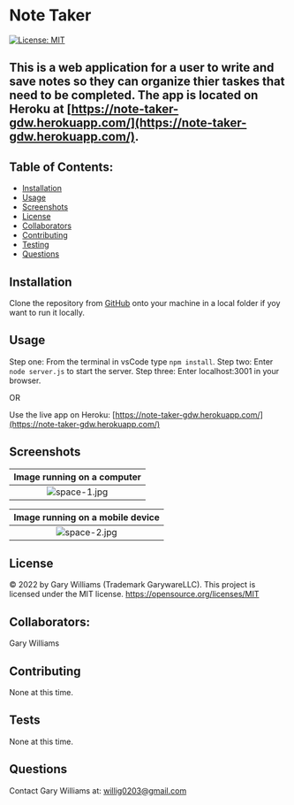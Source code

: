 # Note Taker

[![License: MIT](https://img.shields.io/badge/License-MIT-yellow.svg)](https://opensource.org/licenses/MIT)

## This is a web application for a user to write and save notes so they can organize thier taskes that need to be completed. The app is located on Heroku at [https://note-taker-gdw.herokuapp.com/](https://note-taker-gdw.herokuapp.com/).

## Table of Contents:

- [Installation](#installation)
- [Usage](#usage)
- [Screenshots](#screenshots)
- [License](#license)
- [Collaborators](#collaborators)
- [Contributing](#contributing)
- [Testing](#tests)
- [Questions](#questions)

## Installation

Clone the repository from [GitHub](https://github.com/willig0203/note-taker) onto your machine in a local folder if yoy want to run it locally.

## Usage

Step one: From the terminal in vsCode type `npm install`.
Step two: Enter `node server.js` to start the server.
Step three: Enter localhost:3001 in your browser.

OR

Use the live app on Heroku: [https://note-taker-gdw.herokuapp.com/](https://note-taker-gdw.herokuapp.com/)

## Screenshots

|         <b>Image running on a computer</b>         |
| :------------------------------------------------: |
| ![space-1.jpg](./assets/images/homescreenshot.jpg) |

|         <b>Image running on a mobile device</b>          |
| :------------------------------------------------------: |
| ![space-2.jpg](./assets/images/homescreenshotmobile.jpg) |

## License

&copy; 2022 by Gary Williams (Trademark GarywareLLC).
This project is licensed under the MIT license.
https://opensource.org/licenses/MIT

## Collaborators:

Gary Williams

## Contributing

None at this time.

## Tests

None at this time.

## Questions

Contact Gary Williams at: [willig0203@gmail.com](mailto:willig0203@gmail.com)
